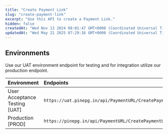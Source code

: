 ```yaml
---
title: "Create Payment Link"
slug: "create-payment-link"
excerpt: "Use this API to create a Payment Link."
hidden: false
createdAt: "Wed Nov 13 2024 08:01:47 GMT+0000 (Coordinated Universal Time)"
updatedAt: "Wed May 21 2025 07:29:16 GMT+0000 (Coordinated Universal Time)"
---
```

## Environments

Use our UAT environment endpoint for testing and for integration utilize our production endpoint.

| Environment                   | Endpoints                                               |
| :---------------------------- | :------------------------------------------------------ |
| User Acceptance Testing [UAT] | `https://uat.pinepg.in/api/PaymentURL/CreatePaymentURL` |
| Production [PROD]             | `https://pinepg.in/api/PaymentURL/CreatePaymentURL`     |
